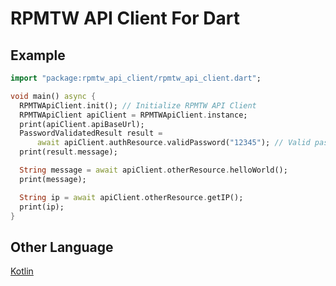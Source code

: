 # RPMTW API Client For Dart

## Example
```dart
import "package:rpmtw_api_client/rpmtw_api_client.dart";

void main() async {
  RPMTWApiClient.init(); // Initialize RPMTW API Client
  RPMTWApiClient apiClient = RPMTWApiClient.instance;
  print(apiClient.apiBaseUrl);
  PasswordValidatedResult result =
      await apiClient.authResource.validPassword("12345"); // Valid password
  print(result.message);

  String message = await apiClient.otherResource.helloWorld();
  print(message);

  String ip = await apiClient.otherResource.getIP();
  print(ip);
}
```

## Other Language
[Kotlin](https://github.com/RPMTW/RPMTW-API-Client-Kotlin)